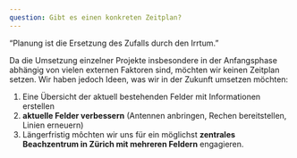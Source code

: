 ```yaml
---
question: Gibt es einen konkreten Zeitplan?
---
```


“Planung ist die Ersetzung des Zufalls durch den Irrtum.”

Da die Umsetzung einzelner Projekte insbesondere in der Anfangsphase abhängig von vielen externen Faktoren sind, möchten wir keinen Zeitplan setzen. Wir haben jedoch Ideen, was wir in der Zukunft umsetzen möchten: 

1. Eine Übersicht der aktuell bestehenden Felder mit Informationen erstellen
2. **aktuelle Felder verbessern** (Antennen anbringen, Rechen bereitstellen, Linien erneuern)
3. Längerfristig môchten wir uns für ein möglichst **zentrales Beachzentrum in Zürich mit mehreren Feldern** engagieren.